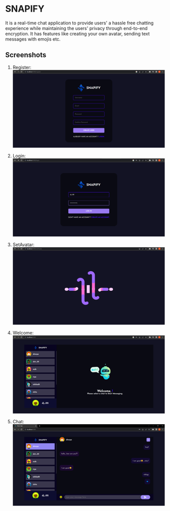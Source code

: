 # SNAPIFY

It is a real-time chat application to provide users' a hassle free chatting experience while maintaining the users' privacy through end-to-end encryption. It has features like creating your own avatar, sending text messages with emojis etc.

## Screenshots

1. Register:
![image](Screenshots/Register.png)

2. Login:
![image](Screenshots/Login.png)

3. SetAvatar:
![image](Screenshots/Set%20avatar.png)

4. Welcome:
![image](Screenshots/Welcome.png)

5. Chat:
![image](Screenshots/Chat.png)
